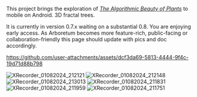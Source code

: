 This project brings the exploration of [*The Algorithmic Beauty of Plants*](http://algorithmicbotany.org/papers/#abop) to mobile on Android. 3D fractal trees.

It is currently in version 0.7.x waiting on a substantial 0.8. You are enjoying early access. As Arboretum becomes more feature-rich, public-facing or collaboration-friendly this page should update with pics and doc accordingly.

https://github.com/user-attachments/assets/dcf3da69-5813-4444-9f4c-19d71d88b798

![XRecorder_01082024_212121](https://github.com/user-attachments/assets/29ceb074-8a9c-4ba6-bf7e-9bfb1bb50145)
![XRecorder_01082024_212148](https://github.com/user-attachments/assets/63897703-4207-4929-8e38-0586b21ecad1)
![XRecorder_01082024_213013](https://github.com/user-attachments/assets/e9eaa73d-48f0-4763-bde0-85e08a93476c)
![XRecorder_01082024_211831](https://github.com/user-attachments/assets/a0d0957e-30d9-4c28-a01d-f61f2e96e4d0)
![XRecorder_01082024_211959](https://github.com/user-attachments/assets/a83ac13f-be5c-418f-abb5-0cfb2eda6811)
![XRecorder_01082024_211751](https://github.com/user-attachments/assets/6868c1a1-e71e-4f37-8be8-7c6f2d950fde)
